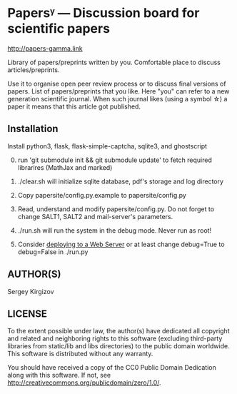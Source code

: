 Papersᵞ — Discussion board for scientific papers 
================================================
http://papers-gamma.link

Library  of papers/preprints  written  by you.
Comfortable place to discuss articles/preprints.

Use  it to  organise  open peer  review process  or  to discuss  final
versions of  papers.  List  of papers/preprints  that you  like.  Here
"you" can  refer to  a new generation  scientific journal.   When such
journal likes  (using a symbol ☆)  a paper it means  that this article
got published.


Installation
------------

Install python3, flask, flask-simple-captcha, sqlite3, and ghostscript

0. run 'git submodule init && git submodule update' to fetch required librarires (MathJax and marked)

1. ./clear.sh will initialize sqlite database, pdf's storage and log directory

2. Copy papersite/config.py.example to papersite/config.py
 
3. Read, understand and modify papersite/config.py.
   Do not forget to change SALT1, SALT2 and mail-server's parameters.

4. ./run.sh will run the system in the debug mode. Never run as root!

5. Consider [deploying to a Web Server](http://flask.pocoo.org/docs/0.10/deploying/) or at least 
   change debug=True to debug=False in ./run.py

AUTHOR(S)
---------

Sergey Kirgizov



LICENSE
-------

To the  extent possible  under law, the  author(s) have  dedicated all
copyright  and  related  and   neighboring  rights  to  this  software
(excluding third-party libraries from static/lib and libs directories)
to the public domain worldwide.  This software is distributed without any warranty.

You should have received a copy of the CC0 Public Domain Dedication
along    with   this    software.   If    not,   see
<http://creativecommons.org/publicdomain/zero/1.0/>.


